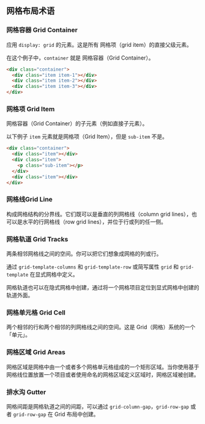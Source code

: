 ## 网格布局术语

### 网格容器 Grid Container

应用 `display: grid` 的元素。这是所有 网格项（grid item）的直接父级元素。

在这个例子中，`container` 就是 网格容器（Grid Container）。

```HTML
<div class="container">
  <div class="item item-1"></div>
  <div class="item item-2"></div>
  <div class="item item-3"></div>
</div>
```

### 网格项 Grid Item

网格容器（Grid Container）的子元素（例如直接子元素）。

以下例子 `item` 元素就是网格项（Grid Item），但是 `sub-item` 不是。

```HTML
<div class="container">
  <div class="item"></div> 
  <div class="item">
    <p class="sub-item"></p>
  </div>
  <div class="item"></div>
</div>
```

### 网格线Grid Line

构成网格结构的分界线。它们既可以是垂直的列网格线（column grid lines），也可以是水平的行网格线（row grid lines），并位于行或列的任一侧。

### 网格轨道 Grid Tracks

两条相邻网格线之间的空间。你可以把它们想象成网格的列或行。

通过 `grid-template-columns` 和 `grid-template-row` 或简写属性 `grid` 和 `grid-template` 在显式网格中定义。

网格轨道也可以在隐式网格中创建，通过将一个网格项目定位到显式网格中创建的轨道外面。

### 网格单元格 Grid Cell

两个相邻的行和两个相邻的列网格线之间的空间。这是 Grid（网格）系统的一个「单元」。

### 网格区域 Grid Areas

网格区域是网格中由一个或者多个网格单元格组成的一个矩形区域。当你使用基于网格线位置放置一个项目或者使用命名的网格区域定义区域时，网格区域被创建。

### 排水沟 Gutter

网格间距是网格轨道之间的间距，可以通过 `grid-column-gap`，`grid-row-gap` 或者 `grid-row-gap` 在 Grid 布局中创建。

### 